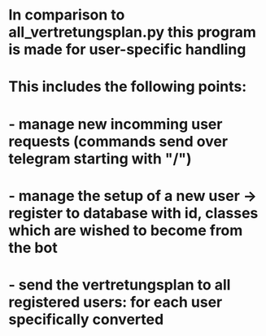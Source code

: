 # In comparison to all_vertretungsplan.py this program is made for user-specific handling
# This includes the following points:
# - manage new incomming user requests (commands send over telegram starting with "/")
# - manage the setup of a new user -> register to database with id, classes which are wished to become from the bot
# - send the vertretungsplan to all registered users: for each user specifically converted
